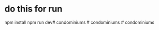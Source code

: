 # do this for run

npm install
npm run dev#   c o n d o m i n i u m s  
 #   c o n d o m i n i u m s  
 #   c o n d o m i n i u m s  
 